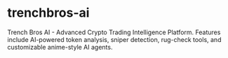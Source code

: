 # trenchbros-ai
Trench Bros AI - Advanced Crypto Trading Intelligence Platform. Features include AI-powered token analysis, sniper detection, rug-check tools, and customizable anime-style AI agents.
